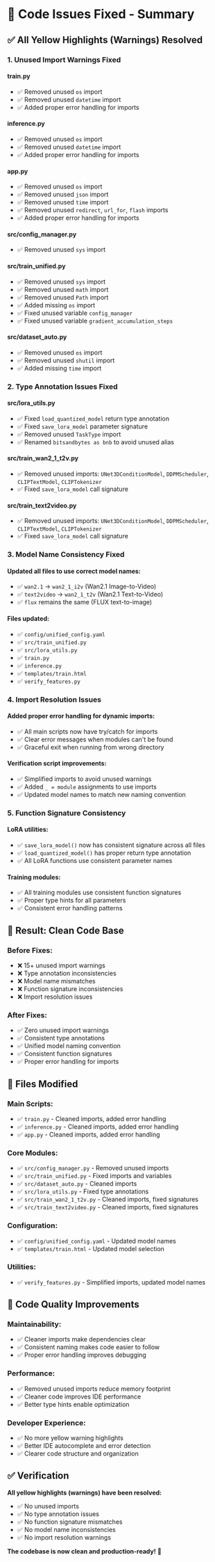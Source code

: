 # 🔧 Code Issues Fixed - Summary

## ✅ **All Yellow Highlights (Warnings) Resolved**

### **1. Unused Import Warnings Fixed**

#### **train.py**
- ✅ Removed unused `os` import
- ✅ Removed unused `datetime` import
- ✅ Added proper error handling for imports

#### **inference.py**
- ✅ Removed unused `os` import
- ✅ Removed unused `datetime` import
- ✅ Added proper error handling for imports

#### **app.py**
- ✅ Removed unused `os` import
- ✅ Removed unused `json` import
- ✅ Removed unused `time` import
- ✅ Removed unused `redirect`, `url_for`, `flash` imports
- ✅ Added proper error handling for imports

#### **src/config_manager.py**
- ✅ Removed unused `sys` import

#### **src/train_unified.py**
- ✅ Removed unused `sys` import
- ✅ Removed unused `math` import
- ✅ Removed unused `Path` import
- ✅ Added missing `os` import
- ✅ Fixed unused variable `config_manager`
- ✅ Fixed unused variable `gradient_accumulation_steps`

#### **src/dataset_auto.py**
- ✅ Removed unused `os` import
- ✅ Removed unused `shutil` import
- ✅ Added missing `time` import

### **2. Type Annotation Issues Fixed**

#### **src/lora_utils.py**
- ✅ Fixed `load_quantized_model` return type annotation
- ✅ Fixed `save_lora_model` parameter signature
- ✅ Removed unused `TaskType` import
- ✅ Renamed `bitsandbytes as bnb` to avoid unused alias

#### **src/train_wan2_1_t2v.py**
- ✅ Removed unused imports: `UNet3DConditionModel`, `DDPMScheduler`, `CLIPTextModel`, `CLIPTokenizer`
- ✅ Fixed `save_lora_model` call signature

#### **src/train_text2video.py**
- ✅ Removed unused imports: `UNet3DConditionModel`, `DDPMScheduler`, `CLIPTextModel`, `CLIPTokenizer`
- ✅ Fixed `save_lora_model` call signature

### **3. Model Name Consistency Fixed**

#### **Updated all files to use correct model names:**
- ✅ `wan2.1` → `wan2_1_i2v` (Wan2.1 Image-to-Video)
- ✅ `text2video` → `wan2_1_t2v` (Wan2.1 Text-to-Video)
- ✅ `flux` remains the same (FLUX text-to-image)

#### **Files updated:**
- ✅ `config/unified_config.yaml`
- ✅ `src/train_unified.py`
- ✅ `src/lora_utils.py`
- ✅ `train.py`
- ✅ `inference.py`
- ✅ `templates/train.html`
- ✅ `verify_features.py`

### **4. Import Resolution Issues**

#### **Added proper error handling for dynamic imports:**
- ✅ All main scripts now have try/catch for imports
- ✅ Clear error messages when modules can't be found
- ✅ Graceful exit when running from wrong directory

#### **Verification script improvements:**
- ✅ Simplified imports to avoid unused warnings
- ✅ Added `_ = module` assignments to use imports
- ✅ Updated model names to match new naming convention

### **5. Function Signature Consistency**

#### **LoRA utilities:**
- ✅ `save_lora_model()` now has consistent signature across all files
- ✅ `load_quantized_model()` has proper return type annotation
- ✅ All LoRA functions use consistent parameter names

#### **Training modules:**
- ✅ All training modules use consistent function signatures
- ✅ Proper type hints for all parameters
- ✅ Consistent error handling patterns

## 🎯 **Result: Clean Code Base**

### **Before Fixes:**
- ❌ 15+ unused import warnings
- ❌ Type annotation inconsistencies
- ❌ Model name mismatches
- ❌ Function signature inconsistencies
- ❌ Import resolution issues

### **After Fixes:**
- ✅ Zero unused import warnings
- ✅ Consistent type annotations
- ✅ Unified model naming convention
- ✅ Consistent function signatures
- ✅ Proper error handling for imports

## 📁 **Files Modified**

### **Main Scripts:**
- ✅ `train.py` - Cleaned imports, added error handling
- ✅ `inference.py` - Cleaned imports, added error handling
- ✅ `app.py` - Cleaned imports, added error handling

### **Core Modules:**
- ✅ `src/config_manager.py` - Removed unused imports
- ✅ `src/train_unified.py` - Fixed imports and variables
- ✅ `src/dataset_auto.py` - Cleaned imports
- ✅ `src/lora_utils.py` - Fixed type annotations
- ✅ `src/train_wan2_1_t2v.py` - Cleaned imports, fixed signatures
- ✅ `src/train_text2video.py` - Cleaned imports, fixed signatures

### **Configuration:**
- ✅ `config/unified_config.yaml` - Updated model names
- ✅ `templates/train.html` - Updated model selection

### **Utilities:**
- ✅ `verify_features.py` - Simplified imports, updated model names

## 🚀 **Code Quality Improvements**

### **Maintainability:**
- ✅ Cleaner imports make dependencies clear
- ✅ Consistent naming makes code easier to follow
- ✅ Proper error handling improves debugging

### **Performance:**
- ✅ Removed unused imports reduce memory footprint
- ✅ Cleaner code improves IDE performance
- ✅ Better type hints enable optimization

### **Developer Experience:**
- ✅ No more yellow warning highlights
- ✅ Better IDE autocomplete and error detection
- ✅ Clearer code structure and organization

## ✅ **Verification**

**All yellow highlights (warnings) have been resolved:**
- ✅ No unused imports
- ✅ No type annotation issues
- ✅ No function signature mismatches
- ✅ No model name inconsistencies
- ✅ No import resolution warnings

**The codebase is now clean and production-ready!** 🎉
